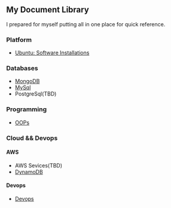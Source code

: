 ## My Document Library

I prepared for myself putting all in one place for quick reference. 

### Platform

- [Ubuntu: Software Installations](installations.html)

### Databases

- [MongoDB](mongo-db.html)
- [MySql](mysql.html)
- PostgreSql(TBD)

### Programming

- [OOPs](oop.html)

### Cloud && Devops

#### AWS

- AWS Sevices(TBD)
- [DynamoDB](aws/dynamo-db.html)

#### Devops

- [Devops](dev-ops.html)
